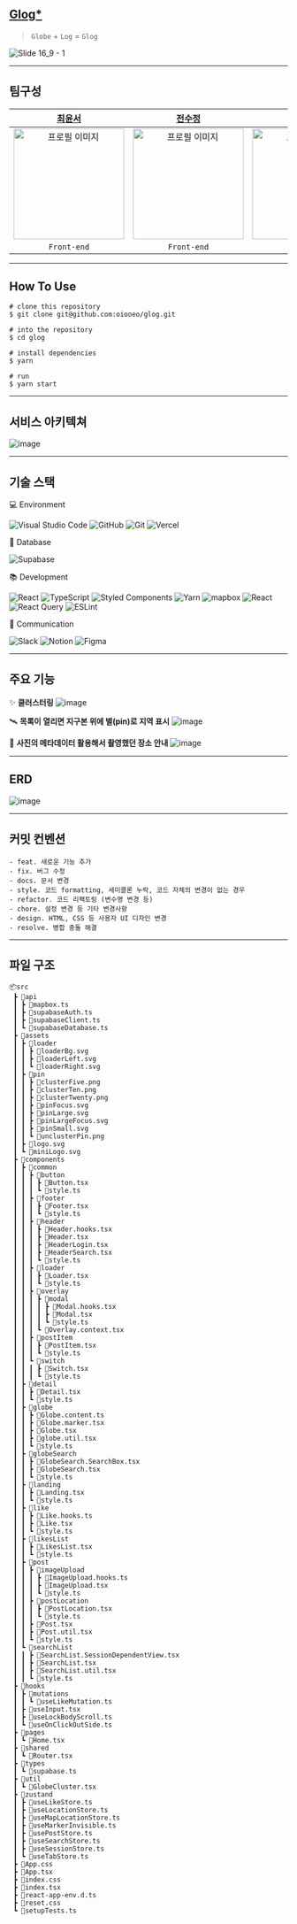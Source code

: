 ## [Glog\*](https://www.glog.world/)

> `Globe` + `Log` = `Glog`

![Slide 16_9 - 1](https://github.com/oiooeo/glog/assets/133937368/a50c6d6f-a58b-49e3-8adb-c89ffc0cd5d7)

---

## 팀구성

|                                 [최윤서](https://github.com/oiooeo)                                 |                                 [전수정](https://github.com/suzzjeon)                                 |                              [김승범](https://github.com/seungbeom1999)                               |                                 [백예나](https://github.com/whybwhyd)                                 |                               [서하영](https://onlehaaru.notion.site/6645d19e202f456d91bdf617e42df221)                               |
| :-------------------------------------------------------------------------------------------------: | :---------------------------------------------------------------------------------------------------: | :---------------------------------------------------------------------------------------------------: | :---------------------------------------------------------------------------------------------------: | :----------------------------------------------------------------------------------------------------------------------------------: |
| <img src="https://avatars.githubusercontent.com/u/72060405?v=4" alt="프로필 이미지" width="200px"/> | <img src="https://avatars.githubusercontent.com/u/133937368?v=4" alt="프로필 이미지" width="200px" /> | <img src="https://avatars.githubusercontent.com/u/121495648?v=4" alt="프로필 이미지" width="200px" /> | <img src="https://avatars.githubusercontent.com/u/131356619?v=4" alt="프로필 이미지" width="200px" /> | <img src="https://github.com/oiooeo/glog/assets/133937368/d91b563f-eb9f-4479-837e-01a89a23b7c3" alt="프로필 이미지" width="200px" /> |
|                                             `Front-end`                                             |                                              `Front-end`                                              |                                              `Front-end`                                              |                                              `Front-end`                                              |                                                              `Designer`                                                              |

---

## How To Use

```
# clone this repository
$ git clone git@github.com:oiooeo/glog.git

# into the repository
$ cd glog

# install dependencies
$ yarn

# run
$ yarn start
```

---

## 서비스 아키텍쳐

![image](https://github.com/oiooeo/glog/assets/133937368/cd21e5c3-257f-434f-aaf1-fa61c43e8aa7)

---

## 기술 스택

💻 Environment

![Visual Studio Code](https://img.shields.io/badge/Visual%20Studio%20Code-0078d7.svg?style=for-the-badge&logo=visual-studio-code&logoColor=white) ![GitHub](https://img.shields.io/badge/github-%23121011.svg?style=for-the-badge&logo=github&logoColor=white) ![Git](https://img.shields.io/badge/git-%23F05033.svg?style=for-the-badge&logo=git&logoColor=white) ![Vercel](https://img.shields.io/badge/vercel-%23121011.svg?style=for-the-badge&logo=vercel&logoColor=white)

💾 Database

![Supabase](https://img.shields.io/badge/Supabase-3ECF8E?style=for-the-badge&logo=supabase&logoColor=white)

📚 Development

![React](https://img.shields.io/badge/react-%2320232a.svg?style=for-the-badge&logo=react&logoColor=%2361DAFB) ![TypeScript](https://img.shields.io/badge/typescript-%23007ACC.svg?style=for-the-badge&logo=typescript&logoColor=white) ![Styled Components](https://img.shields.io/badge/styled--components-DB7093?style=for-the-badge&logo=styled-components&logoColor=white) ![Yarn](https://img.shields.io/badge/yarn-%232C8EBB.svg?style=for-the-badge&logo=yarn&logoColor=white) ![mapbox](https://img.shields.io/badge/mapbox-4264fb.svg?style=for-the-badge&logo=mapbox&logoColor=white) ![React](https://img.shields.io/badge/zustand-%2320232a.svg?style=for-the-badge&logo=react&logoColor=%2361DAFB) ![React Query](https://img.shields.io/badge/-React%20Query-FF4154?style=for-the-badge&logo=react%20query&logoColor=white) ![ESLint](https://img.shields.io/badge/-ESLint-4B32C3?style=for-the-badge&logo=ESLint&logoColor=white)

💬 Communication

![Slack](https://img.shields.io/badge/Slack-4A154B?style=for-the-badge&logo=Slack&logoColor=white) ![Notion](https://img.shields.io/badge/Notion-000000?style=for-the-badge&logo=Notion&logoColor=white) ![Figma](https://img.shields.io/badge/Figma-F24E1E?style=for-the-badge&logo=Figma&logoColor=white)

---

## 주요 기능

✨ <b>클러스터링</b>
![image](https://file.notion.so/f/f/4a4d655a-a571-44cc-a169-b5f3dbeb2eb1/723d494f-5cae-4961-8c94-a763efa590a2/clustering.gif?id=5143a027-2463-4058-b94d-6d8924a72838&table=block&spaceId=4a4d655a-a571-44cc-a169-b5f3dbeb2eb1&expirationTimestamp=1695103200000&signature=4zMREQ_xUZig6bGnmAOQbcv3CViWAd5dq3dsAk3jq6Q&downloadName=clustering.gif)

🛰️ <b>목록이 열리면 지구본 위에 별(pin)로 지역 표시</b>
![image](https://file.notion.so/f/f/4a4d655a-a571-44cc-a169-b5f3dbeb2eb1/52887d71-5490-45c8-916b-8f0916278bc0/listing.gif?id=123ef482-3da8-4bdc-849c-e1fcc93d27ce&table=block&spaceId=4a4d655a-a571-44cc-a169-b5f3dbeb2eb1&expirationTimestamp=1695103200000&signature=Pq0XxRdtUm0_nRIu_0ZVfscRaZ2KA74DfUDE3T5EnGw&downloadName=listing.gif)

🚀 <b>사진의 메타데이터 활용해서 촬영했던 장소 안내</b>
![image](https://file.notion.so/f/f/4a4d655a-a571-44cc-a169-b5f3dbeb2eb1/642c417c-e696-4de9-9bb4-f5db2a8f9f90/metad.gif?id=a3495862-16c0-46ba-aced-43431830d8ae&table=block&spaceId=4a4d655a-a571-44cc-a169-b5f3dbeb2eb1&expirationTimestamp=1695103200000&signature=YET9nB4cYWKJ9JvRApj2-gT8Lprp0UJhVuJOKAMIl8E&downloadName=metad.gif)

---

## ERD

![image](https://github.com/oiooeo/glog/assets/133937368/8c60c900-018e-4264-a85c-27c55b720623)

---

## 커밋 컨벤션

```
- feat. 새로운 기능 추가
- fix. 버그 수정
- docs. 문서 변경
- style. 코드 formatting, 세미콜론 누락, 코드 자체의 변경이 없는 경우
- refactor. 코드 리팩토링 (변수명 변경 등)
- chore. 설정 변경 등 기타 변경사항
- design. HTML, CSS 등 사용자 UI 디자인 변경
- resolve. 병합 충돌 해결
```

---

## 파일 구조

```
📦src
 ┣ 📂api
 ┃ ┣ 📜mapbox.ts
 ┃ ┣ 📜supabaseAuth.ts
 ┃ ┣ 📜supabaseClient.ts
 ┃ ┗ 📜supabaseDatabase.ts
 ┣ 📂assets
 ┃ ┣ 📂loader
 ┃ ┃ ┣ 📜loaderBg.svg
 ┃ ┃ ┣ 📜loaderLeft.svg
 ┃ ┃ ┗ 📜loaderRight.svg
 ┃ ┣ 📂pin
 ┃ ┃ ┣ 📜clusterFive.png
 ┃ ┃ ┣ 📜clusterTen.png
 ┃ ┃ ┣ 📜clusterTwenty.png
 ┃ ┃ ┣ 📜pinFocus.svg
 ┃ ┃ ┣ 📜pinLarge.svg
 ┃ ┃ ┣ 📜pinLargeFocus.svg
 ┃ ┃ ┣ 📜pinSmall.svg
 ┃ ┃ ┗ 📜unclusterPin.png
 ┃ ┣ 📜logo.svg
 ┃ ┗ 📜miniLogo.svg
 ┣ 📂components
 ┃ ┣ 📂common
 ┃ ┃ ┣ 📂button
 ┃ ┃ ┃ ┣ 📜Button.tsx
 ┃ ┃ ┃ ┗ 📜style.ts
 ┃ ┃ ┣ 📂footer
 ┃ ┃ ┃ ┣ 📜Footer.tsx
 ┃ ┃ ┃ ┗ 📜style.ts
 ┃ ┃ ┣ 📂header
 ┃ ┃ ┃ ┣ 📜Header.hooks.tsx
 ┃ ┃ ┃ ┣ 📜Header.tsx
 ┃ ┃ ┃ ┣ 📜HeaderLogin.tsx
 ┃ ┃ ┃ ┣ 📜HeaderSearch.tsx
 ┃ ┃ ┃ ┗ 📜style.ts
 ┃ ┃ ┣ 📂loader
 ┃ ┃ ┃ ┣ 📜Loader.tsx
 ┃ ┃ ┃ ┗ 📜style.ts
 ┃ ┃ ┣ 📂overlay
 ┃ ┃ ┃ ┣ 📂modal
 ┃ ┃ ┃ ┃ ┣ 📜Modal.hooks.tsx
 ┃ ┃ ┃ ┃ ┣ 📜Modal.tsx
 ┃ ┃ ┃ ┃ ┗ 📜style.ts
 ┃ ┃ ┃ ┗ 📜Overlay.context.tsx
 ┃ ┃ ┣ 📂postItem
 ┃ ┃ ┃ ┣ 📜PostItem.tsx
 ┃ ┃ ┃ ┗ 📜style.ts
 ┃ ┃ ┗ 📂switch
 ┃ ┃ ┃ ┣ 📜Switch.tsx
 ┃ ┃ ┃ ┗ 📜style.ts
 ┃ ┣ 📂detail
 ┃ ┃ ┣ 📜Detail.tsx
 ┃ ┃ ┗ 📜style.ts
 ┃ ┣ 📂globe
 ┃ ┃ ┣ 📜Globe.content.ts
 ┃ ┃ ┣ 📜Globe.marker.tsx
 ┃ ┃ ┣ 📜Globe.tsx
 ┃ ┃ ┣ 📜globe.util.tsx
 ┃ ┃ ┗ 📜style.ts
 ┃ ┣ 📂globeSearch
 ┃ ┃ ┣ 📜GlobeSearch.SearchBox.tsx
 ┃ ┃ ┣ 📜GlobeSearch.tsx
 ┃ ┃ ┗ 📜style.ts
 ┃ ┣ 📂landing
 ┃ ┃ ┣ 📜Landing.tsx
 ┃ ┃ ┗ 📜style.ts
 ┃ ┣ 📂like
 ┃ ┃ ┣ 📜Like.hooks.ts
 ┃ ┃ ┣ 📜Like.tsx
 ┃ ┃ ┗ 📜style.ts
 ┃ ┣ 📂likesList
 ┃ ┃ ┣ 📜LikesList.tsx
 ┃ ┃ ┗ 📜style.ts
 ┃ ┣ 📂post
 ┃ ┃ ┣ 📂imageUpload
 ┃ ┃ ┃ ┣ 📜ImageUpload.hooks.ts
 ┃ ┃ ┃ ┣ 📜ImageUpload.tsx
 ┃ ┃ ┃ ┗ 📜style.ts
 ┃ ┃ ┣ 📂postLocation
 ┃ ┃ ┃ ┣ 📜PostLocation.tsx
 ┃ ┃ ┃ ┗ 📜style.ts
 ┃ ┃ ┣ 📜Post.tsx
 ┃ ┃ ┣ 📜Post.util.tsx
 ┃ ┃ ┗ 📜style.ts
 ┃ ┗ 📂searchList
 ┃ ┃ ┣ 📜SearchList.SessionDependentView.tsx
 ┃ ┃ ┣ 📜SearchList.tsx
 ┃ ┃ ┣ 📜SearchList.util.tsx
 ┃ ┃ ┗ 📜style.ts
 ┣ 📂hooks
 ┃ ┣ 📂mutations
 ┃ ┃ ┗ 📜useLikeMutation.ts
 ┃ ┣ 📜useInput.tsx
 ┃ ┣ 📜useLockBodyScroll.ts
 ┃ ┗ 📜useOnClickOutSide.ts
 ┣ 📂pages
 ┃ ┗ 📜Home.tsx
 ┣ 📂shared
 ┃ ┗ 📜Router.tsx
 ┣ 📂types
 ┃ ┗ 📜supabase.ts
 ┣ 📂util
 ┃ ┗ 📜GlobeCluster.tsx
 ┣ 📂zustand
 ┃ ┣ 📜useLikeStore.ts
 ┃ ┣ 📜useLocationStore.ts
 ┃ ┣ 📜useMapLocationStore.ts
 ┃ ┣ 📜useMarkerInvisible.ts
 ┃ ┣ 📜usePostStore.ts
 ┃ ┣ 📜useSearchStore.ts
 ┃ ┣ 📜useSessionStore.ts
 ┃ ┗ 📜useTabStore.ts
 ┣ 📜App.css
 ┣ 📜App.tsx
 ┣ 📜index.css
 ┣ 📜index.tsx
 ┣ 📜react-app-env.d.ts
 ┣ 📜reset.css
 ┗ 📜setupTests.ts
```
